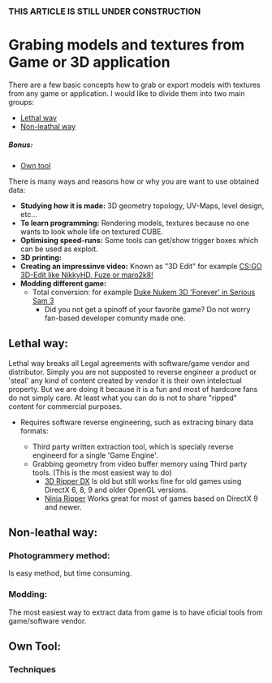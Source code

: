 ### THIS ARTICLE IS STILL UNDER CONSTRUCTION

# Grabing models and textures from Game or 3D application

There are a few basic concepts how to grab or export models with textures from any game or application. I would like to divide them into two main groups:
* [Lethal way](https://github.com/aknavj/articles/new/master#lethal-way)
* [Non-leathal way](https://github.com/aknavj/articles/new/master#non-lethal-way)
##### Bonus:
* [Own tool](https://github.com/aknavj/articles/new/master#own-tool)


There is many ways and reasons how or why you are want to use obtained data:
* **Studying how it is made:** 3D geometry topology, UV-Maps, level design, etc...
* **To learn programming:** Rendering models, textures because no one wants to look whole life on textured CUBE.
* **Optimising speed-runs:** Some tools can get/show trigger boxes which can be used as exploit.
* **3D printing:** 
* **Creating an impressinve video:** Known as "3D Edit" for example [CS:GO 3D-Edit like NikkyHD, Fuze or maro2k8!](https://www.youtube.com/watch?v=R-fq8o4Do3g)
* **Modding different game:** 
  * Total conversion: for example [Duke Nukem 3D 'Forever' in Serious Sam 3](https://www.youtube.com/watch?v=BDSUeD-WErY)
    * Did you not get a spinoff of your favorite game? Do not worry fan-based developer comunity made one.

## **Lethal way:**
 
Lethal way breaks all Legal agreements with software/game vendor and distributor. Simply you are not supposted to reverse engineer a product or 'steal' any kind of content created by vendor it is their own intelectual property. But we are doing it because it is a fun and most of hardcore fans do not simply care. At least what you can do is not to share "ripped" content for commercial purposes.
 
* Requires software reverse engineering, such as extracing binary data formats:

  * Third party written extraction tool, which is specialy reverse engineerd for a single 'Game Engine'.
  * Grabbing geometry from video buffer memory using Third party tools. (This is the most easiest way to do)
    * [3D Ripper DX](http://www.deep-shadows.com/hax/3DRipperDX.htm) Is old but still works fine for old games using DirectX 6, 8, 9 and older OpenGL versions.
    * [Ninja Ripper](https://gamebanana.com/tools/5638) Works great for most of games based on DirectX 9 and newer.
  
## **Non-leathal way:**

### Photogrammery method:


Is easy method, but time consuming.


### Modding:

The most easiest way to extract data from game is to have oficial tools from game/software vendor. 
  
## **Own Tool:** 

### Techniques
